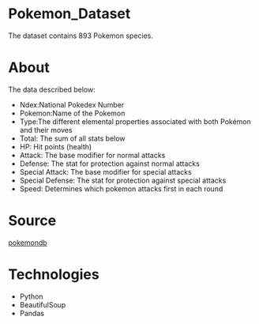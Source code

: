 # Pokemon_Dataset
  The dataset contains 893 Pokemon species.
  
# About
  The data described below:
  * Ndex:National Pokedex Number
  * Pokemon:Name of the Pokemon
  * Type:The different elemental properties associated with both Pokémon and their moves
  * Total: The sum of all stats below
  * HP: Hit points (health)
  * Attack: The base modifier for normal attacks
  * Defense: The stat for protection against normal attacks
  * Special Attack: The base modifier for special attacks
  * Special Defense: The stat for protection against special attacks
  * Speed: Determines which pokemon attacks first in each round
  
# Source
  [pokemondb](https://pokemondb.net/pokedex/all)
  
# Technologies
  * Python
  * BeautifulSoup
  * Pandas
  
